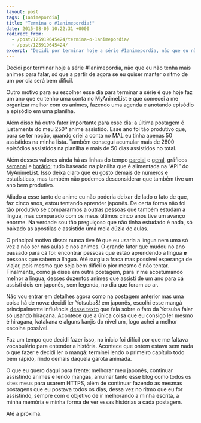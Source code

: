 ```yaml
---
layout: post
tags: [1animepordia]
title: "Termina o #1animepordia!"
date: 2015-08-05 10:22:31 +0000
redirect_from:
  - /post/125919645424/termina-o-1animepordia/
  - /post/125919645424/
excerpt: "Decidi por terminar hoje a série #1animepordia, não que eu não tenha mais animes para falar, só que a partir de agora se eu quiser manter o ritmo de um por dia será bem difícil."
---
```


Decidi por terminar hoje a série \#1animepordia, não que eu não tenha
mais animes para falar, só que a partir de agora se eu quiser manter o
ritmo de um por dia será bem difícil.

Outro motivo para eu escolher esse dia para terminar a série é que hoje
faz um ano que eu tenho uma conta no MyAnimeList e que comecei a me
organizar melhor com os animes, fazendo uma agenda e anotando episódio a
episódio em uma planilha.

Além disso há outro fator importante para esse dia: a última postagem é
justamente do meu 250º anime assistido. Esse ano foi tão produtivo que,
para se ter noção, quando criei a conta no MAL eu tinha apenas 50
assistidos na minha lista. Também consegui acumular mais de 2800
episódios assistidos na planilha e mais de 50 dias assistidos no total.

Além desses valores ainda há as linhas do tempo
[parcial](https://qgustavor.tk/animes/timeline.html) e
[geral](https://qgustavor.tk/animes/timeline-geral.html), gráficos
[semanal](https://qgustavor.tk/animes/relatório-semanal.html) e
[horário](https://qgustavor.tk/animes/relatório-dia-da-semana-horário.html); tudo baseado na
planilha que é alimentada na “API” do MyAnimeList. Isso deixa claro que
eu gosto demais de números e estatísticas, mas também não podemos
desconsiderar que também tive um ano bem produtivo.

Aliado a esse tanto de anime eu não poderia deixar de lado o fato de
que, faz cinco anos, estou tentando aprender japonês. De certa forma não
foi tão produtivo se compararmos a outras pessoas que também estudam a
língua, mas comparado com os meus últimos cinco anos tive um avanço
enorme. Na verdade sou tão preguiçoso que não tinha estudado é nada, só
baixado as apostilas e assistido uma meia dúzia de aulas.

O principal motivo disso: nunca tive fé que eu usaria a língua nem uma
só vez a não ser nas aulas e nos animes. O grande fator que mudou no ano
passado para cá foi: encontrar pessoas que estão aprendendo a língua
**e** pessoas que sabem a língua. Até surgiu a fraca mas possível
esperança de viajar, pois mesmo que seja bem difícil o pior mesmo é não
tentar. Finalmente, como já disse em outra postagem, para ir me
acostumando melhor a língua, desses duzentos animes que assisti de um
ano para cá assisti dois em japonês, sem legenda, no dia que foram ao
ar.

Não vou entrar em detalhes agora como na postagem anterior mas uma coisa
há de nova: decidi ler Yotsuba&! em japonês, escolhi esse mangá
principalmente influência [desse
texto](https://anime.stackexchange.com/a/6412/12824) que fala sobre o
fato da Yotsuba falar só usando hiragana. Acontece que a única coisa que
eu consigo ler mesmo é hiragana, katakana e alguns kanjis do nível um,
logo achei a melhor escolha possível.

Faz um tempo que decidi fazer isso, no início foi difícil por que me
faltava vocabulário para entender a história. Acontece que ontem estava
sem nada o que fazer e decidi ler o mangá: terminei lendo o primeiro
capítulo todo bem rápido, rindo demais daquela garota animada.

O que eu quero daqui para frente: melhorar meu japonês, continuar
assistindo animes e lendo mangás, arrumar tanto esse blog como todos os
sites meus para usarem HTTPS, além de continuar fazendo as mesmas
postagens que eu postava todos os dias, dessa vez no ritmo que eu for
assistindo, sempre com o objetivo de ir melhorando a minha escrita, a
minha memória e minha forma de ver essas histórias a cada postagem.

Até a próxima.


